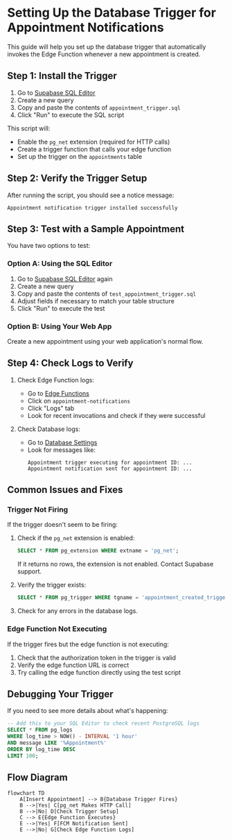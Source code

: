 # Setting Up the Database Trigger for Appointment Notifications

This guide will help you set up the database trigger that automatically invokes the Edge Function whenever a new appointment is created.

## Step 1: Install the Trigger

1. Go to [Supabase SQL Editor](https://supabase.com/dashboard/project/szcvvdedhulcrgpanudt/sql)
2. Create a new query
3. Copy and paste the contents of `appointment_trigger.sql`
4. Click "Run" to execute the SQL script

This script will:
- Enable the `pg_net` extension (required for HTTP calls)
- Create a trigger function that calls your edge function
- Set up the trigger on the `appointments` table

## Step 2: Verify the Trigger Setup

After running the script, you should see a notice message:
```
Appointment notification trigger installed successfully
```

## Step 3: Test with a Sample Appointment

You have two options to test:

### Option A: Using the SQL Editor

1. Go to [Supabase SQL Editor](https://supabase.com/dashboard/project/szcvvdedhulcrgpanudt/sql) again
2. Create a new query
3. Copy and paste the contents of `test_appointment_trigger.sql`
4. Adjust fields if necessary to match your table structure
5. Click "Run" to execute the test

### Option B: Using Your Web App

Create a new appointment using your web application's normal flow.

## Step 4: Check Logs to Verify

1. Check Edge Function logs:
   - Go to [Edge Functions](https://supabase.com/dashboard/project/szcvvdedhulcrgpanudt/functions)
   - Click on `appointment-notifications`
   - Click "Logs" tab
   - Look for recent invocations and check if they were successful

2. Check Database logs:
   - Go to [Database Settings](https://supabase.com/dashboard/project/szcvvdedhulcrgpanudt/database/logs)
   - Look for messages like:
     ```
     Appointment trigger executing for appointment ID: ...
     Appointment notification sent for appointment ID: ...
     ```

## Common Issues and Fixes

### Trigger Not Firing

If the trigger doesn't seem to be firing:

1. Check if the `pg_net` extension is enabled:
   ```sql
   SELECT * FROM pg_extension WHERE extname = 'pg_net';
   ```
   If it returns no rows, the extension is not enabled. Contact Supabase support.

2. Verify the trigger exists:
   ```sql
   SELECT * FROM pg_trigger WHERE tgname = 'appointment_created_trigger';
   ```

3. Check for any errors in the database logs.

### Edge Function Not Executing

If the trigger fires but the edge function is not executing:

1. Check that the authorization token in the trigger is valid
2. Verify the edge function URL is correct
3. Try calling the edge function directly using the test script

## Debugging Your Trigger

If you need to see more details about what's happening:

```sql
-- Add this to your SQL Editor to check recent PostgreSQL logs
SELECT * FROM pg_logs 
WHERE log_time > NOW() - INTERVAL '1 hour'
AND message LIKE '%Appointment%'
ORDER BY log_time DESC
LIMIT 100;
```

## Flow Diagram

```mermaid
flowchart TD
    A[Insert Appointment] --> B{Database Trigger Fires}
    B -->|Yes| C[pg_net Makes HTTP Call]
    B -->|No| D[Check Trigger Setup]
    C --> E{Edge Function Executes}
    E -->|Yes| F[FCM Notification Sent]
    E -->|No| G[Check Edge Function Logs]
``` 